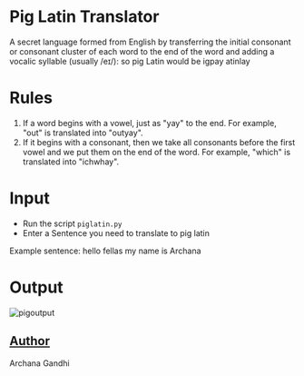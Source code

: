 # Pig Latin Translator
A secret language formed from English by transferring the initial consonant or consonant cluster of each word to the end of the word and adding a vocalic syllable (usually /eɪ/): so pig Latin would be igpay atinlay

# Rules
1. If a word begins with a vowel, just as "yay" to the end. For example, "out" is translated into "outyay".
2. If it begins with a consonant, then we take all consonants before the first vowel and we put them on the end of the word. For example, "which" is translated into "ichwhay".
  
# Input
 
 - Run the script ```piglatin.py```
 - Enter a Sentence you need to translate to pig latin
  
 Example sentence: hello fellas my name is Archana
   
 # Output
![pigoutput](https://user-images.githubusercontent.com/74424757/115106340-dfd7ee00-9f81-11eb-8412-ad344823be1d.PNG)


## [Author](https://github.com/archanagandhi)
Archana Gandhi 
